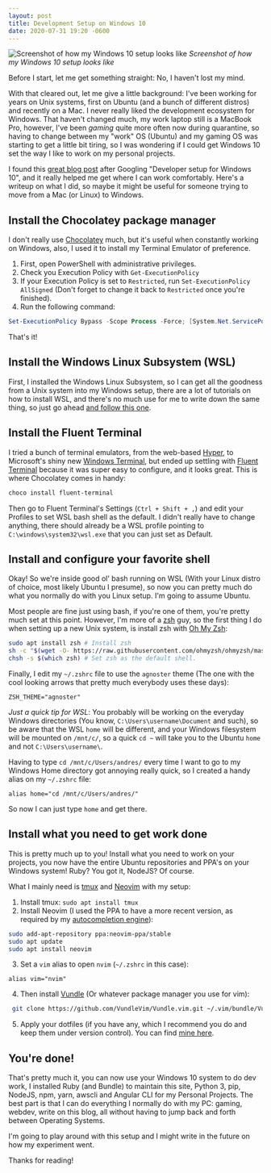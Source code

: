 ```yaml
---
layout: post
title: Development Setup on Windows 10
date: 2020-07-31 19:20 -0600
---
```


![Screenshot of how my Windows 10 setup looks like](https://raw.githubusercontent.com/andres-arias/andres-arias.github.io/master/assets/img/windows.PNG)
*Screenshot of how my Windows 10 setup looks like*

Before I start, let me get something straight: No, I haven't lost my mind.

With that cleared out, let me give a little background: I've been working for years on Unix systems, first on Ubuntu (and a bunch of different distros) and recently on a Mac. I never really liked the development ecosystem for Windows. That haven't changed much, my work laptop still is a MacBook Pro, however, I've been *gaming* quite more often now during quarantine, so having to change between my "work" OS (Ubuntu) and my gaming OS was starting to get a little bit tiring, so I was wondering if I could get Windows 10 set the way I like to work on my personal projects.

I found this [great blog post](https://char.gd/blog/2017/how-to-set-up-the-perfect-modern-dev-environment-on-windows) after Googling "Developer setup for Windows 10", and it really helped me get where I can work comfortably. Here's a writeup on what I did, so maybe it might be useful for someone trying to move from a Mac (or Linux) to Windows.

<!--more-->

## Install the Chocolatey package manager

I don't really use [Chocolatey](https://chocolatey.org/) much, but it's useful when constantly working on Windows, also, I used it to install my Terminal Emulator of preference.

1. First, open PowerShell with administrative privileges.
2. Check you Execution Policy with `Get-ExecutionPolicy`
3. If your Execution Policy is set to `Restricted`, run `Set-ExecutionPolicy AllSigned` (Don't forget to change it back to `Restricted` once you're finished).
4. Run the following command:
```powershell
Set-ExecutionPolicy Bypass -Scope Process -Force; [System.Net.ServicePointManager]::SecurityProtocol = [System.Net.ServicePointManager]::SecurityProtocol -bor 3072; iex ((New-Object System.Net.WebClient).DownloadString('https://chocolatey.org/install.ps1'))
```

That's it!

## Install the Windows Linux Subsystem (WSL)

First, I installed the Windows Linux Subsystem, so I can get all the goodness from a Unix system into my Windows setup, there are a lot of tutorials on how to install WSL, and there's no much use for me to write down the same thing, so just go ahead [and follow this one](https://char.gd/blog/2017/how-to-set-up-the-perfect-modern-dev-environment-on-windows).

## Install the Fluent Terminal

I tried a bunch of terminal emulators, from the web-based [Hyper](https://hyper.is/), to Microsoft's shiny new [Windows Terminal](https://www.microsoft.com/en-us/p/windows-terminal/9n0dx20hk701), but ended up settling with [Fluent Terminal](https://github.com/felixse/FluentTerminal) because it was super easy to configure, and it looks great. This is where Chocolatey comes in handy:
```powershell
choco install fluent-terminal
```

Then go to Fluent Terminal's Settings (`Ctrl + Shift + ,`) and edit your Profiles to set WSL bash shell as the default. I didn't really have to change anything, there should already be a WSL profile pointing to `C:\windows\system32\wsl.exe` that you can just set as Default.

## Install and configure your favorite shell

Okay! So we're inside good ol' bash running on WSL (With your Linux distro of choice, most likely Ubuntu I presume), so now you can pretty much do what you normally do with you Linux setup. I'm going to assume Ubuntu.

Most people are fine just using bash, if you're one of them, you're pretty much set at this point. However, I'm more of a [zsh](https://www.zsh.org/) guy, so the first thing I do when setting up a new Unix system, is install zsh with [Oh My Zsh](https://ohmyz.sh/):

```bash
sudo apt install zsh # Install zsh
sh -c "$(wget -O- https://raw.githubusercontent.com/ohmyzsh/ohmyzsh/master/tools/install.sh)" # Install Oh My Zsh using wget
chsh -s $(which zsh) # Set zsh as the default shell.
```

Finally, I edit my `~/.zshrc` file to use the `agnoster` theme (The one with the cool looking arrows that pretty much everybody uses these days):

```
ZSH_THEME="agnoster" 
```

*Just a quick tip for WSL*: You probably will be working on the everyday Windows directories (You know, `C:\Users\username\Document` and such), so be aware that the WSL `home` will be different, and your Windows filesystem will be mounted on `/mnt/c/`, so a quick `cd ~` will take you to the Ubuntu `home` and not `C:\Users\username\`.

Having to type `cd /mnt/c/Users/andres/` every time I want to go to my Windows Home directory got annoying really quick, so I created a handy alias on my `~/.zshrc` file:

```
alias home="cd /mnt/c/Users/andres/"
```

So now I can just type `home` and get there.

## Install what you need to get work done

This is pretty much up to you! Install what you need to work on your projects, you now have the entire Ubuntu repositories and PPA's on your Windows system! Ruby? You got it, NodeJS? Of course.

What I mainly need is [tmux](https://github.com/tmux/tmux) and [Neovim](https://neovim.io/) with my setup:

1. Install tmux: `sudo apt install tmux`
2. Install Neovim (I used the PPA to have a more recent version, as required by my [autocompletion engine](https://github.com/neoclide/coc.nvim)):
```bash
sudo add-apt-repository ppa:neovim-ppa/stable
sudo apt update
sudo apt install neovim
```
3. Set a `vim` alias to open `nvim` (`~/.zshrc` in this case):
```
alias vim="nvim"
```
4. Then install [Vundle](https://github.com/VundleVim/Vundle.vim) (Or whatever package manager you use for vim):
```bash
 git clone https://github.com/VundleVim/Vundle.vim.git ~/.vim/bundle/Vundle.vim
```
5. Apply your dotfiles (if you have any, which I recommend you do and keep them under version control). You can find [mine here](https://github.com/andres-arias/dotfiles).

## You're done!

That's pretty much it, you can now use your Windows 10 system to do dev work, I installed Ruby (and Bundle) to maintain this site, Python 3, pip, NodeJS, npm, yarn, awscli and Angular CLI for my Personal Projects. The best part is that I can do everything I normally do with my PC: gaming, webdev, write on this blog, all without having to jump back and forth between Operating Systems.

I'm going to play around with this setup and I might write in the future on how my experiment went.

Thanks for reading!